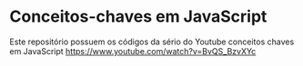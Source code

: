 # Conceitos-chaves em JavaScript
Este repositório possuem os códigos da sério do Youtube conceitos chaves em JavaScript
https://www.youtube.com/watch?v=BvQS_BzvXYc
